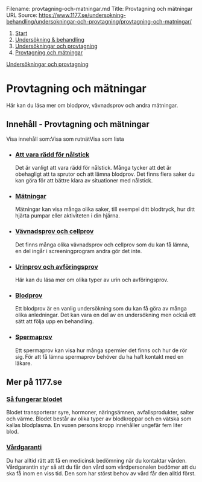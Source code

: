 Filename: provtagning-och-matningar.md
Title: Provtagning och mätningar
URL Source: https://www.1177.se/undersokning-behandling/undersokningar-och-provtagning/provtagning-och-matningar/

1.  [Start](https://www.1177.se/)
2.  [Undersökning & behandling](https://www.1177.se/undersokning-behandling/)
3.  [Undersökningar och provtagning](https://www.1177.se/undersokning-behandling/undersokningar-och-provtagning/)
4.  [Provtagning och mätningar](https://www.1177.se/undersokning-behandling/undersokningar-och-provtagning/provtagning-och-matningar/)

[Undersökningar och provtagning](https://www.1177.se/undersokning-behandling/undersokningar-och-provtagning/)

Provtagning och mätningar
=========================

Här kan du läsa mer om blodprov, vävnadsprov och andra mätningar.

Innehåll - Provtagning och mätningar
------------------------------------

Visa innehåll som:Visa som rutnätVisa som lista

*   ### [Att vara rädd för nålstick](https://www.1177.se/undersokning-behandling/undersokningar-och-provtagning/provtagning-och-matningar/att-vara-radd-for-nalstick/)
    
    Det är vanligt att vara rädd för nålstick. Många tycker att det är obehagligt att ta sprutor och att lämna blodprov. Det finns flera saker du kan göra för att bättre klara av situationer med nålstick.
    
*   ### [Mätningar](https://www.1177.se/undersokning-behandling/undersokningar-och-provtagning/provtagning-och-matningar/matningar/)
    
    Mätningar kan visa många olika saker, till exempel ditt blodtryck, hur ditt hjärta pumpar eller aktiviteten i din hjärna.
    
*   ### [Vävnadsprov och cellprov](https://www.1177.se/undersokning-behandling/undersokningar-och-provtagning/provtagning-och-matningar/vavnadsprov-och-cellprov/)
    
    Det finns många olika vävnadsprov och cellprov som du kan få lämna, en del ingår i screeningprogram andra gör det inte.
    
*   ### [Urinprov och avföringsprov](https://www.1177.se/undersokning-behandling/undersokningar-och-provtagning/provtagning-och-matningar/avforingsprov/)
    
    Här kan du läsa mer om olika typer av urin och avföringsprov.
    
*   ### [Blodprov](https://www.1177.se/undersokning-behandling/undersokningar-och-provtagning/provtagning-och-matningar/blodprov/)
    
    Ett blodprov är en vanlig undersökning som du kan få göra av många olika anledningar. Det kan vara en del av en undersökning men också ett sätt att följa upp en behandling.
    
*   ### [Spermaprov](https://www.1177.se/undersokning-behandling/undersokningar-och-provtagning/provtagning-och-matningar/spermaprov/)
    
    Ett spermaprov kan visa hur många spermier det finns och hur de rör sig. För att få lämna spermaprov behöver du ha haft kontakt med en läkare.
    

Mer på 1177.se
--------------

### [Så fungerar blodet](https://www.1177.se/liv--halsa/sa-fungerar-kroppen/blodet/)

Blodet transporterar syre, hormoner, näringsämnen, avfallsprodukter, salter och värme. Blodet består av olika typer av blodkroppar och en vätska som kallas blodplasma. En vuxen persons kropp innehåller ungefär fem liter blod.

### [Vårdgaranti](https://www.1177.se/sa-fungerar-varden/lagar-och-bestammelser/vardgaranti/)

Du har alltid rätt att få en medicinsk bedömning när du kontaktar vården. Vårdgarantin styr så att du får den vård som vårdpersonalen bedömer att du ska få inom en viss tid. Den som har störst behov av vård får den alltid först.
